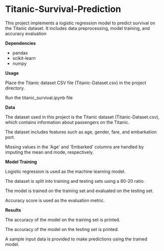 # Titanic-Survival-Prediction

This project implements a logistic regression model to predict survival on the Titanic dataset. It includes data preprocessing, model training, and accuracy evaluation

**Dependencies**

- pandas
- scikit-learn
- numpy

  
**Usage**

Place the Titanic dataset CSV file (Titanic-Dataset.csv) in the project directory.

Run the titanic_survival.ipynb file

**Data**

The dataset used in this project is the Titanic dataset (Titanic-Dataset.csv), which contains information about passengers on the Titanic.

The dataset includes features such as age, gender, fare, and embarkation port.

Missing values in the 'Age' and 'Embarked' columns are handled by imputing the mean and mode, respectively.

**Model Training**

Logistic regression is used as the machine learning model.

The dataset is split into training and testing sets using a 80-20 ratio.

The model is trained on the training set and evaluated on the testing set.

Accuracy score is used as the evaluation metric.

**Results**

The accuracy of the model on the training set is printed.

The accuracy of the model on the testing set is printed.

A sample input data is provided to make predictions using the trained model.
